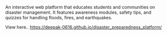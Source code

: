 An interactive web platform that educates students and communities on disaster management. It features awareness modules, safety tips, and quizzes for handling floods, fires, and earthquakes.

View here.. https://deepak-0616.github.io/disaster_preparedness_platform/
